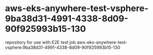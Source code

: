 # aws-eks-anywhere-test-vsphere-9ba38d31-4991-4338-8d09-90f925993b15-130
repository for use with E2E test job aws-eks-anywhere-test-vsphere:9ba38d31-4991-4338-8d09-90f925993b15-130

